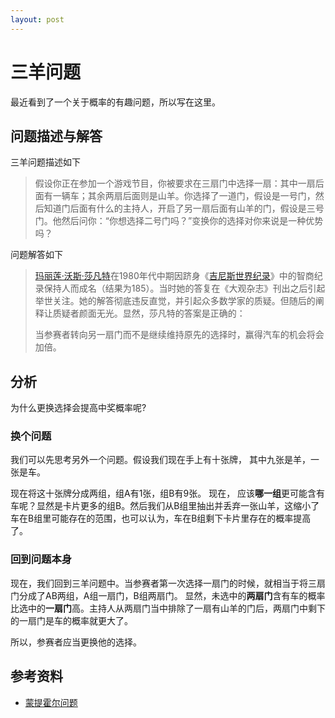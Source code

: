```yaml
---
layout: post
---
```

# 三羊问题



最近看到了一个关于概率的有趣问题，所以写在这里。

## 问题描述与解答

三羊问题描述如下

> 假设你正在参加一个游戏节目，你被要求在三扇门中选择一扇：其中一扇后面有一辆车；其余两扇后面则是山羊。你选择了一道门，假设是一号门，然后知道门后面有什么的主持人，开启了另一扇后面有山羊的门，假设是三号门。他然后问你：“你想选择二号门吗？”变换你的选择对你来说是一种优势吗？

问题解答如下

> [玛丽莲·沃斯·莎凡特](https://zh。wikipedia。org/wiki/瑪麗蓮·沃斯·莎凡特)在1980年代中期因跻身《[吉尼斯世界纪录](https://zh。wikipedia。org/wiki/健力士世界紀錄)》中的智商纪录保持人而成名（结果为185）。当时她的答复在《大观杂志》刊出之后引起举世关注。她的解答彻底违反直觉，并引起众多数学家的质疑。但随后的阐释让质疑者颜面无光。显然，莎凡特的答案是正确的：
>
> 当参赛者转向另一扇门而不是继续维持原先的选择时，赢得汽车的机会将会加倍。



## 分析

为什么更换选择会提高中奖概率呢?



### 换个问题

我们可以先思考另外一个问题。假设我们现在手上有十张牌， 其中九张是羊，一张是车。

现在将这十张牌分成两组，组A有1张，组B有9张。 现在， 应该**哪一组**更可能含有车呢？显然是卡片更多的组B。然后我们从B组里抽出并丢弃一张山羊，这缩小了车在B组里可能存在的范围，也可以认为，车在B组剩下卡片里存在的概率提高了。



### 回到问题本身

现在，我们回到三羊问题中。当参赛者第一次选择一扇门的时候，就相当于将三扇门分成了AB两组，A组一扇门，B组两扇门。 显然，未选中的**两扇门**含有车的概率比选中的**一扇门**高。主持人从两扇门当中排除了一扇有山羊的门后，两扇门中剩下的一扇门是车的概率就更大了。

所以，参赛者应当更换他的选择。



## 参考资料

- [蒙提霍尔问题](https://zh。wikipedia。org/wiki/%E8%92%99%E6%8F%90%E9%9C%8D%E7%88%BE%E5%95%8F%E9%A1%8C)

